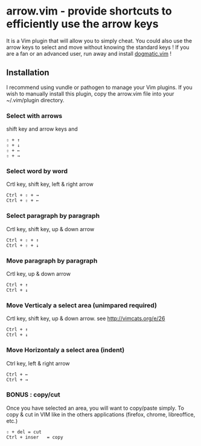 # arrow.vim - provide shortcuts to efficiently use the arrow keys

It is a Vim plugin that will allow you to simply cheat. You could also use the arrow keys to select and move without knowing the standard keys !
If you are a fan or an advanced user, run away and install [dogmatic.vim](https://github.com/mrmargolis/dogmatic.vim) !

## Installation
I recommend using vundle or pathogen to manage your Vim plugins.  If you wish to manually
install this plugin, copy the arrow.vim file into your ~/.vim/plugin
directory.

### Select with arrows

shift key and arrow keys and

	⇧ + ↑
	⇧ + ↓
	⇧ + ←
	⇧ + →

### Select word by word

Crtl key, shift key, left & right arrow

	Ctrl + ⇧ + →
	Ctrl + ⇧ + ←


### Select paragraph by paragraph

Crtl key, shift key, up & down arrow

	Ctrl + ⇧ + ↑
	Ctrl + ⇧ + ↓

### Move paragraph by paragraph

Crtl key, up & down arrow

	Ctrl + ↑
	Ctrl + ↓

### Move Verticaly a select area (unimpared required)

Crtl key, shift key, up & down arrow. see http://vimcats.org/e/26

	Ctrl + ↑
	Ctrl + ↓

### Move Horizontaly a select area  (indent)

Ctrl key, left & right arrow

	Ctrl + ←
	Ctrl + →


### BONUS : copy/cut

Once you have selected an area, you will want to copy/paste simply. 
To copy & cut in VIM like in the others applications (firefox, chrome, libreoffice, etc.)

	⇧ + del = cut
	Ctrl + inser   = copy


